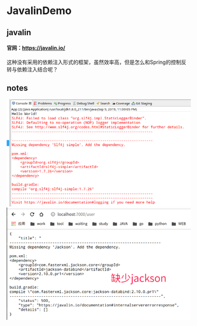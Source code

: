 # JavalinDemo
## javalin
#### 官网：https://javalin.io/

这种没有采用的依赖注入形式的框架，虽然效率高，但是怎么和Spring的控制反转与依赖注入结合呢？


## notes
![](./asset/img/slf4j.png)
![](./asset/img/缺少json.png)
